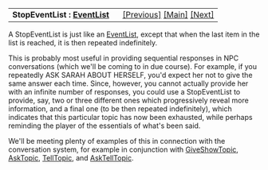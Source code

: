 ---
---
<table width="100%" data-border="0" data-cellspacing="0"
data-cellpadding="3" data-bgcolor="#C0C0C0">
<colgroup>
<col style="width: 50%" />
<col style="width: 50%" />
</colgroup>
<tbody>
<tr>
<td style="text-align: left;"><strong>StopEventList : <a
href="eventlist.html">EventList</a><br />
</strong></td>
<td style="text-align: right;"><a href="eventlist.html">[Previous]</a> <a
href="generalintroduction.html">[Main]</a> <a
href="cycliceventlist.html">[Next]</a></td>
</tr>
</tbody>
</table>

  
A StopEventList is just like an [EventList](eventlist.html), except that
when the last item in the list is reached, it is then repeated
indefinitely.  
  
This is probably most useful in providing sequential responses in NPC
conversations (which we'll be coming to in due course). For example, if
you repeatedly ASK SARAH ABOUT HERSELF, you'd expect her not to give the
same answer each time. Since, however, you cannot actually provide her
with an infinite number of responses, you could use a StopEventList to
provide, say, two or three different ones which progressively reveal
more information, and a final one (to be then repeated indefinitely),
which indicates that this particular topic has now been exhausted, while
perhaps reminding the player of the essentials of what's been said.  
  
We'll be meeting plenty of examples of this in connection with the
conversation system, for example in conjunction with
[GiveShowTopic](giveshowtopic.html), [AskTopic](asktopic.html),
[TellTopic](telltopic.html), and [AskTellTopic](asktelltopic.html).  
